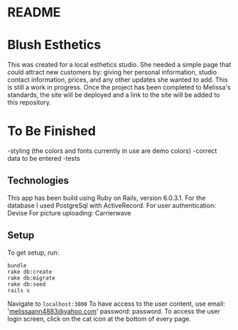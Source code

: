 # README

# Blush Esthetics

This was created for a local esthetics studio. She needed a simple page that could attract
new customers by: giving her personal information, studio contact information, prices,
and any other updates she wanted to add.
This is still a work in progress. Once the project has been completed to Melissa's
standards, the site will be deployed and a link to the site will be added to this
repository.

# To Be Finished

-styling (the colors and fonts currently in use are demo colors)
-correct data to be entered
-tests

## Technologies

This app has been build using Ruby on Rails, version 6.0.3.1.
For the database  I used PostgreSql with ActiveRecord.
For user authentication: Devise
For picture uploading: Carrierwave

## Setup

  To get setup, run:
  ```
  bundle
  rake db:create
  rake db:migrate
  rake db:seed
  rails s
  ```
  Navigate to ```localhost:3000```
  To have access to the user content, use email: 'melissaann4883@yahoo.com' password: password. To access the user login screen, click on the cat icon at the bottom of every page.

